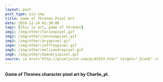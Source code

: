 ```yaml
---
layout: post
post_type: six-img
title: Game of Thrones Pixel Art
date: 2018-12-24 01:30:00
tags: [this is art, game of thrones]
img1: /img/other/tyrionpixel.gif
img2: /img/other/jonsnowpixel.gif
img3: /img/other/aryapixel.gif
img4: /img/other/joffreypixel.gif
img5: /img/other/melisandrepixel.gif
img6: /img/other/daeneryspixel.gif
source: <a href="http://pixeljoint.com/p/45353.htm/" target="_blank" rel="nofollow">PixelJoint</a>
---
```

#### Game of Thrones character pixel art by Charlie_pl.
